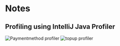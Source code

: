 # Notes
## Profiling using IntelliJ Java Profiler
![Paymentmethod profiler](https://github.com/ADPRO-C2/topup-service/assets/89284213/0ecb3852-f19a-4613-adc7-89a49e5615a2)
![topup profiler](https://github.com/ADPRO-C2/topup-service/assets/89284213/7066123b-a74e-47aa-852c-b93aa6776a7b)
